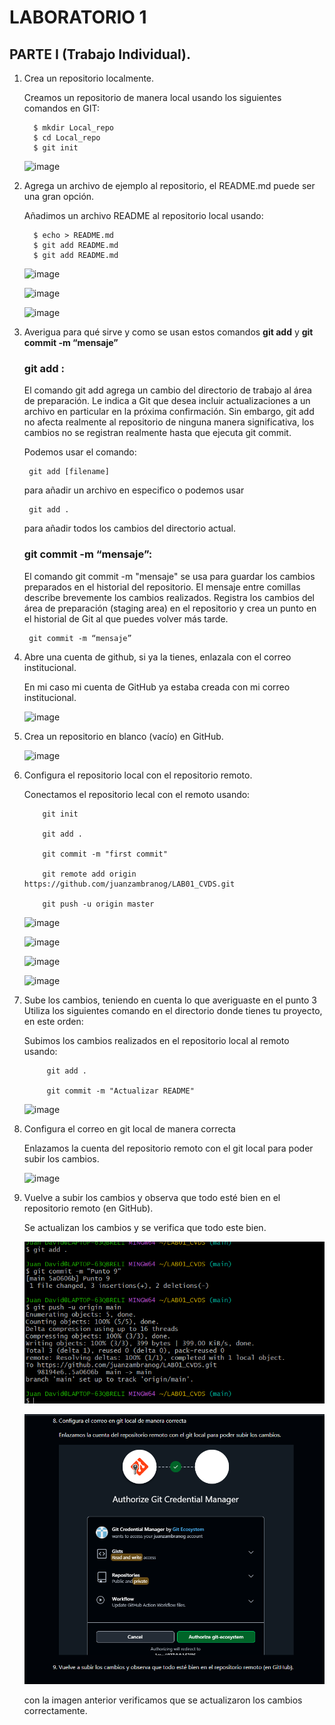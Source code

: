 # LABORATORIO 1

## PARTE I (Trabajo Individual).

1.	Crea un repositorio localmente.

      Creamos un repositorio de manera local usando los siguientes comandos en GIT:
  	      
  	      $ mkdir Local_repo
          $ cd Local_repo
          $ git init
   
      ![image](https://github.com/user-attachments/assets/580e1d39-406e-412f-9fb3-0a21ddec729e)

3. Agrega un archivo de ejemplo al repositorio, el README.md puede ser una gran opción.

      Añadimos un archivo README al repositorio local usando:

         $ echo > README.md
         $ git add README.md
         $ git add README.md

    ![image](https://github.com/user-attachments/assets/b5cc14f6-d19d-478c-b5e3-f5634c7d9e9c)



    ![image](https://github.com/user-attachments/assets/7780ac3a-a2a5-440b-b1a9-d4759dc5cbde)



    ![image](https://github.com/user-attachments/assets/70d4910f-55ec-4fb6-bc24-39a81e648612)


5.	Averigua para qué sirve y como se usan estos comandos **git add** y **git commit -m “mensaje”**

    ### git add :

    El comando git add agrega un cambio del directorio de trabajo al área de preparación. Le indica a Git que desea incluir actualizaciones a un archivo en particular en la próxima confirmación. Sin embargo, git add no afecta realmente al repositorio de ninguna manera significativa, los cambios no se registran realmente hasta que ejecuta git commit.

      Podemos usar el comando:
   
         git add [filename]
      
      para añadir un archivo en especifico o podemos usar 

         git add . 
      para añadir todos los cambios del directorio actual.

    ### git commit -m “mensaje”:

    El comando git commit -m "mensaje" se usa para guardar los cambios preparados en el historial del repositorio. El mensaje entre comillas describe brevemente los cambios realizados. Registra los cambios del área de preparación (staging area) en el repositorio y crea un punto en el historial de Git al que puedes volver más tarde.

         git commit -m “mensaje”

7. Abre una cuenta de github, si ya la tienes, enlazala con el correo institucional.
   

   En mi caso mi cuenta de GitHub ya estaba creada con mi correo institucional.

    ![image](https://github.com/user-attachments/assets/ba92c54f-6c15-4341-b1f1-f1af2bad20e9)


        
9. Crea un repositorio en blanco (vacío) en GitHub.        

    ![image](https://github.com/user-attachments/assets/2e1136f7-f813-4be8-ae96-fd7bb1c4487b)


10.	Configura el repositorio local con el repositorio remoto.

       Conectamos el repositorio lecal con el remoto usando:
   	
   	        git init

            git add .
            
            git commit -m "first commit"
            
            git remote add origin https://github.com/juanzambranog/LAB01_CVDS.git
            
            git push -u origin master

      ![image](https://github.com/user-attachments/assets/b6dcd9c4-9243-4200-b054-7e2b48703192)

   
      ![image](https://github.com/user-attachments/assets/5118a8bd-1c6f-4c34-850b-e93382f367b8)

   
      ![image](https://github.com/user-attachments/assets/19dba0fc-7ab7-495d-a10f-8db7c5f82790)
   

      ![image](https://github.com/user-attachments/assets/3130ce79-430a-4482-aca4-7887ddd3df6e)


7. Sube los cambios, teniendo en cuenta lo que averiguaste en el punto 3
    Utiliza los siguientes comando en el directorio donde tienes tu proyecto, en este orden:

   Subimos los cambios realizados en el repositorio local al remoto usando:

            git add .

            git commit -m "Actualizar README"

   ![image](https://github.com/user-attachments/assets/53f3c8c7-6c55-4cd6-9384-4948b2f96e86)


8.	Configura el correo en git local de manera correcta

      Enlazamos la cuenta del repositorio remoto con el git local para poder subir los cambios. 

      ![image](https://github.com/user-attachments/assets/eac79da8-024c-4df3-9b57-5b9dec14c4ee)



9. Vuelve a subir los cambios y observa que todo esté bien en el repositorio remoto (en GitHub).   

    Se actualizan los cambios y se verifica que todo este bien.


    ![alt text](img/image-10.png)


    ![alt text](img/image-11.png)

    con la imagen anterior verificamos que se actualizaron los cambios correctamente.